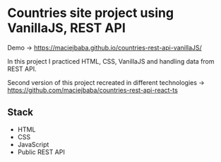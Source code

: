 # Countries site project using VanillaJS, REST API

Demo -> https://maciejbaba.github.io/countries-rest-api-vanillaJS/

In this project I practiced HTML, CSS, VanillaJS and handling data from REST API.

Second version of this project recreated in different technologies -> https://github.com/maciejbaba/countries-rest-api-react-ts

## Stack

<ul>
  <li>HTML</li>
  <li>CSS</li>
  <li>JavaScript</li>
  <li>Public REST API</li>
</ul>
